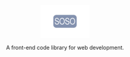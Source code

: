 <p align="center">
  
  <a href="#">
    <img src="assets/img/soso-logo.svg" width="25%" height="25%">
  </a>
  
  <p align="center">
    A front-end code library for web development.
  <p>

</p>